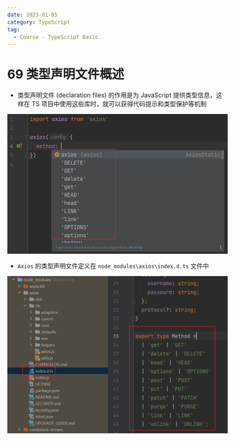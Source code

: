 ```yaml
---
date: 2023-01-05
category: TypeScript
tag: 
  - Course - TypeScript Basic
---
```


# 69 类型声明文件概述

- 类型声明文件 (declaration files) 的作用是为 JavaScript 提供类型信息，这样在 TS 项目中使用这些库时，就可以获得代码提示和类型保护等机制

![Role of Declaration Files](./images/role_of_declaration_files.png)

- `Axios` 的类型声明文件定义在 `node_modules\axios\index.d.ts` 文件中

![Declaration Files in Axios](./images/declaration_files_in_axios.png)
